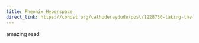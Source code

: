 ```yaml
---
title: Pheonix Hyperspace
direct_link: https://cohost.org/cathoderaydude/post/1228730-taking-the-deepest-p
---
```


amazing read
